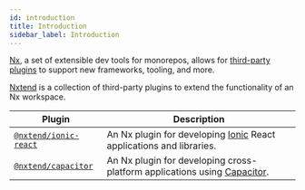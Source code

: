 ```yaml
---
id: introduction
title: Introduction
sidebar_label: Introduction
---
```


[Nx](https://nx.dev/), a set of extensible dev tools for monorepos, allows for [third-party plugins](https://nx.dev/nx-community) to support new frameworks, tooling, and more.

[Nxtend](https://github.com/nxtend-team/nxtend) is a collection of third-party plugins to extend the functionality of an Nx workspace.

| Plugin                                              | Description                                                                                              |
| --------------------------------------------------- | -------------------------------------------------------------------------------------------------------- |
| [`@nxtend/ionic-react`](../ionic-react/overview.md) | An Nx plugin for developing [Ionic](https://ionicframework.com/docs) React applications and libraries.   |
| [`@nxtend/capacitor`](../capacitor/overview.md)     | An Nx plugin for developing cross-platform applications using [Capacitor](https://capacitorjs.com/docs). |

